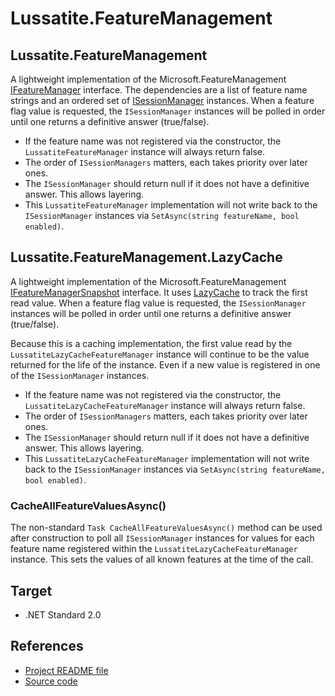 # Lussatite.FeatureManagement

## Lussatite.FeatureManagement

A lightweight implementation of the Microsoft.FeatureManagement [IFeatureManager](https://docs.microsoft.com/en-us/dotnet/api/microsoft.featuremanagement.ifeaturemanager) interface.  The dependencies are a list of feature name strings and an ordered set of  [ISessionManager](https://docs.microsoft.com/en-us/dotnet/api/microsoft.featuremanagement.isessionmanager) instances.  When a feature flag value is requested, the `ISessionManager` instances will be polled in order until one returns a definitive answer (true/false).

- If the feature name was not registered via the constructor, the `LussatiteFeatureManager` instance will always return false.
- The order of `ISessionManagers` matters, each takes priority over later ones.
- The `ISessionManager` should return null if it does not have a definitive answer.  This allows layering.
- This `LussatiteFeatureManager` implementation will not write back to the `ISessionManager` instances via `SetAsync(string featureName, bool enabled)`.

## Lussatite.FeatureManagement.LazyCache

A lightweight implementation of the Microsoft.FeatureManagement [IFeatureManagerSnapshot](https://docs.microsoft.com/en-us/dotnet/api/microsoft.featuremanagement.ifeaturemanagersnapshot) interface.  It uses [LazyCache](https://github.com/alastairtree/LazyCache) to track the first read value.  When a feature flag value is requested, the `ISessionManager` instances will be polled in order until one returns a definitive answer (true/false).

Because this is a caching implementation, the first value read by the `LussatiteLazyCacheFeatureManager` instance will continue to be the value returned for the life of the instance.  Even if a new value is registered in one of the `ISessionManager` instances.

- If the feature name was not registered via the constructor, the `LussatiteLazyCacheFeatureManager` instance will always return false.
- The order of `ISessionManagers` matters, each takes priority over later ones.
- The `ISessionManager` should return null if it does not have a definitive answer.  This allows layering.
- This `LussatiteLazyCacheFeatureManager` implementation will not write back to the `ISessionManager` instances via `SetAsync(string featureName, bool enabled)`.

### CacheAllFeatureValuesAsync()

The non-standard `Task CacheAllFeatureValuesAsync()` method can be used after construction to poll all `ISessionManager` instances for values for each feature name registered within the `LussatiteLazyCacheFeatureManager` instance.  This sets the values of all known features at the time of the call.

## Target

- .NET Standard 2.0

## References

- [Project README file](https://github.com/tgharold/Lussatite.FeatureManagement/blob/main/README.md)
- [Source code](https://github.com/tgharold/Lussatite.FeatureManagement/)
